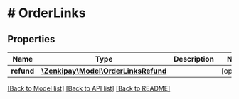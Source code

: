 # # OrderLinks

## Properties

Name | Type | Description | Notes
------------ | ------------- | ------------- | -------------
**refund** | [**\Zenkipay\Model\OrderLinksRefund**](OrderLinksRefund.md) |  | [optional]

[[Back to Model list]](../../README.md#models) [[Back to API list]](../../README.md#endpoints) [[Back to README]](../../README.md)
